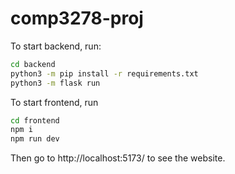 # comp3278-proj

To start backend, run:
```bash
cd backend
python3 -m pip install -r requirements.txt
python3 -m flask run
```

To start frontend, run
```bash
cd frontend
npm i
npm run dev
```
Then go to http://localhost:5173/ to see the website.